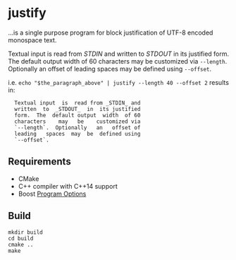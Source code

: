 # justify

...is a single purpose program for block justification of UTF-8 encoded monospace text.

Textual input is read from _STDIN_ and written to _STDOUT_ in its justified form. The default output width of 60 characters may be customized via `--length`. Optionally an offset of leading spaces may be defined using `--offset`.

i.e. `echo "$the_paragraph_above" | justify --length 40 --offset 2` results in:

	  Textual input  is  read from _STDIN_ and
	  written  to  _STDOUT_  in  its justified
	  form.  The  default output  width  of 60
	  characters    may   be    customized via
	  `--length`.  Optionally   an   offset of
	  leading   spaces  may  be  defined using
	  `--offset`.

## Requirements

* CMake
* C++ compiler with C++14 support
* Boost [Program Options](http://www.boost.org/doc/libs/1_60_0/doc/html/program_options.html)

## Build

	mkdir build
	cd build
	cmake ..
	make
